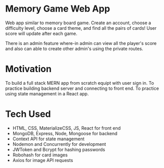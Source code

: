 # Memory Game Web App
Web app similar to memory board game. Create an account, choose a difficulty level, choose a card theme, and find all the pairs of cards! User score will update after each game.

There is an admin feature where-in admin can view all the player's score and also can able to create other admin's using the private routes.

# Motivation
To build a full stack MERN app from scratch equipt with user sign in. To practice building backend server and connecting to front end. To practice using state management in a React app.

# Tech Used
* HTML, CSS, MaterializeCSS, JS, React for front end
* MongoDB, Express, Node, Mongoose for backend
* Context API for state management
* Nodemon and Concurrently for development
* JWToken and Bcrypt for hashing passwords
* Robohash for card images
* Axios for image API requests
